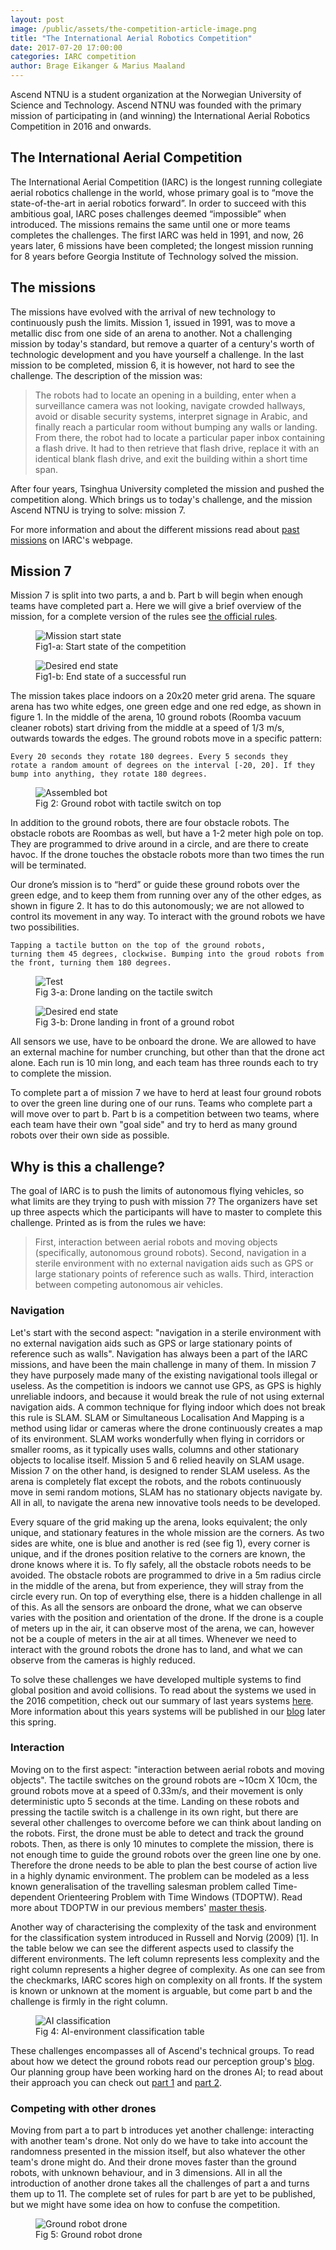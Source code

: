 ```yaml
---
layout: post
image: /public/assets/the-competition-article-image.png
title: "The International Aerial Robotics Competition"
date: 2017-07-20 17:00:00
categories: IARC competition
author: Brage Eikanger & Marius Maaland
---
```

Ascend NTNU is a student organization at the Norwegian University of Science and Technology. Ascend NTNU was founded with the primary mission of participating in (and winning) the International Aerial Robotics Competition in 2016 and onwards.

## The International Aerial Competition
The International Aerial Competition (IARC) is the longest running collegiate aerial robotics challenge in the world, whose primary goal is to “move the state-of-the-art in aerial robotics forward”. In order to succeed with this ambitious goal, IARC poses challenges deemed “impossible” when introduced. The missions remains the same until one or more teams completes the challenges. The first IARC was held in 1991, and now, 26 years later, 6 missions have been completed; the longest mission running for 8 years before Georgia Institute of Technology solved the mission.

## The missions
The missions have evolved with the arrival of new technology to continuously push the limits. Mission 1, issued in 1991, was to move a metallic disc from one side of an arena to another. Not a challenging mission by today's standard, but remove a quarter of a century's worth of technologic development and you have yourself a challenge. In the last mission to be completed, mission 6, it is however, not hard to see the challenge. The description of the mission was:

> The robots had to locate an opening in a building, enter when a surveillance camera was not looking, navigate crowded hallways, avoid or disable security systems, interpret signage in Arabic, and finally reach a particular room without bumping any walls or landing. From there, the robot had to locate a particular paper inbox containing a flash drive. It had to then retrieve that flash drive, replace it with an identical blank flash drive, and exit the building within a short time span.

After four years, Tsinghua University completed the mission and pushed the competition along. Which brings us to today's challenge, and the mission Ascend NTNU is trying to solve: mission 7.

For more information and about the different missions read about [past missions](http://www.aerialroboticscompetition.org/pastmissions.php) on IARC's webpage.

## Mission 7

Mission 7 is split into two parts, a and b. Part b will begin when enough teams have completed part a. Here we will give a brief overview of the mission, for a complete version of the rules see [the official rules](http://www.aerialroboticscompetition.org/rules.php).
<div class="split-img-container">
  <figure class="split-img">
    <img class="img-responsive" alt="Mission start state" src="/public/assets/start-state.png" />
    <figcaption class="text-center">Fig1-a: Start state of the competition</figcaption>
  </figure>
  <figure class="split-img">
    <img class="img-responsive" alt="Desired end state" src="/public/assets/end-state.png" />
    <figcaption class="text-center">Fig1-b: End state of a successful run</figcaption>
  </figure>
</div>

The mission takes place indoors on a 20x20 meter grid arena. The square arena has two white edges, one green edge and one red edge, as shown in figure 1. In the middle of the arena, 10 ground robots (Roomba vacuum cleaner robots) start driving from the middle at a speed of 1/3 m/s, outwards towards the edges. The ground robots move in a specific pattern:

<code>Every 20 seconds they rotate 180 degrees. 
  Every 5 seconds they rotate a random amount of degrees on the interval [-20, 20]. 
  If they bump into anything, they rotate 180 degrees.
</code>

<span class="img-float-right"></span>
<figure>
  <img class="img-responsive" alt="Assembled bot" src="/public/assets/assembled_bot_700px.png" />
  <figcaption class="text-center">Fig 2: Ground robot with tactile switch on top</figcaption>
</figure>

In addition to the ground robots, there are four obstacle robots. The obstacle robots are Roombas as well, but have a 1-2 meter high pole on top. They are programmed to drive around in a circle, and are there to create havoc. If the drone touches the obstacle robots more than two times the run will be terminated.

Our drone’s mission is to “herd” or guide these ground robots over the green edge, and to keep them from running over any of the other edges, as shown in figure 2. It has to do this autonomously; we are not allowed to control its movement in any way. To interact with the ground robots we have two possibilities.

<code>Tapping a tactile button on the top of the ground robots, turning them 45 degrees, clockwise. 
  Bumping into the groud robots from the front, turning them 180 degrees.
</code>

<div class="split-img-container">
  <figure class="split-img">
    <img class="img-responsive" alt="Test" src="/public/assets/test.png" />
    <figcaption class="text-center">Fig 3-a: Drone landing on the tactile switch</figcaption>
  </figure>
  <figure class="split-img">
    <img class="img-responsive" alt="Desired end state" src="/public/assets/180-degree-turn-cartoon.png" />
    <figcaption class="text-center">Fig 3-b: Drone landing in front of a ground robot</figcaption>
  </figure>
</div>

All sensors we use, have to be onboard the drone. We are allowed to have an external machine for number crunching, but other than that the drone act alone. Each run is 10 min long, and each team has three rounds each to try to complete the mission.

To complete part a of mission 7 we have to herd at least four ground robots to over the green line during one of our runs. Teams who complete part a will move over to part b. Part b is a competition between two teams, where each team have their own "goal side" and try to herd as many ground robots over their own side as possible.


## Why is this a challenge?

The goal of IARC is to push the limits of autonomous flying vehicles, so what limits are they trying to push with mission 7? The organizers have set up three aspects which the participants will have to master to complete this challenge. Printed as is from the rules we have:
> First, interaction between aerial robots and moving objects (specifically, autonomous ground robots). Second, navigation in a sterile environment with no external navigation aids such as GPS or large stationary points of reference such as walls. Third, interaction between competing autonomous air vehicles.

### Navigation
Let's start with the second aspect: "navigation in a sterile environment with no external navigation aids such as GPS or large stationary points of reference such as walls". Navigation has always been a part of the IARC missions, and have been the main challenge in many of them. In mission 7 they have purposely made many of the existing navigational tools illegal or useless. As the competition is indoors we cannot use GPS, as GPS is highly unreliable indoors, and because it would break the rule of not using external navigation aids. A common technique for flying indoor which does not break this rule is SLAM. SLAM or Simultaneous Localisation And Mapping is a method using lidar or cameras where the drone continuously creates a map of its environment. SLAM works wonderfully when flying in corridors or smaller rooms, as it typically uses walls, columns and other stationary objects to localise itself. Mission 5 and 6 relied heavily on SLAM usage. Mission 7 on the other hand, is designed to render SLAM useless. As the arena is completely flat except the robots, and the robots continuously move in semi random motions, SLAM has no stationary objects navigate by. All in all, to navigate the arena new innovative tools needs to be developed.


Every square of the grid making up the arena, looks equivalent; the only unique, and stationary features in the whole mission are the corners. As two sides are white, one is blue and another is red (see fig 1), every corner is unique, and if the drones position relative to the corners are known, the drone knows where it is. To fly safely, all the obstacle robots needs to be avoided. The obstacle robots are programmed to drive in a 5m radius circle in the middle of the arena, but from experience, they will stray from the circle every run. On top of everything else, there is a hidden challenge in all of this. As all the sensors are onboard the drone, what we can observe varies with the position and orientation of the drone. If the drone is a couple of meters up in the air, it can observe most of the arena, we can, however not be a couple of meters in the air at all times. Whenever we need to interact with the ground robots the drone has to land, and what we can observe from the cameras is highly reduced.

To solve these challenges we have developed multiple systems to find global position and avoid collisions. To read about the systems we used in the 2016 competition, check out our summary of last years systems [here](https://ascendntnu.no/publications/iarc16/). More information about this years systems will be published in our [blog](https://ascendntnu.no/blog) later this spring.

### Interaction
Moving on to the first aspect: "interaction between aerial robots and moving objects". The tactile switches on the ground robots are ~10cm X 10cm, the ground robots move at a speed of 0.33m/s, and their movement is only deterministic upto 5 seconds at the time. Landing on these robots and pressing the tactile switch is a challenge in its own right, but there are several other challenges to overcome before we can think about landing on the robots. First, the drone must be able to detect and track the ground robots. Then, as there is only 10 minutes to complete the mission, there is not enough time to guide the ground robots over the green line one by one. Therefore the drone needs to be able to plan the best course of action live in a highly dynamic environment. The problem can be modeled as a less known generalisation of the travelling salesman problem called Time-dependent Orienteering Problem with Time Windows (TDOPTW). Read more about TDOPTW in our previous members' <a href="https://brage.bibsys.no/xmlui/handle/11250/2407635">master thesis</a>.

Another way of characterising the complexity of the task and environment for the classification system introduced in Russell and Norvig (2009) [1]. In the table below we can see the different aspects used to classify the different environments. The left column represents less complexity and the right column represents a higher degree of complexity. As one can see from the checkmarks, IARC scores high on complexity on all fronts. If the system is known or unknown at the moment is arguable, but come part b and the challenge is firmly in the right column.
<figure>
  <img className="img-responsive" alt="AI classification" src="/public/assets/AI_classification.png" />
  <figcaption className="text-center">Fig 4: AI-environment classification table</figcaption>
</figure>

These challenges encompasses all of Ascend's technical groups. To read about how we detect the ground robots read our perception group's [blog](https://ascendntnu.no/blog/2017-03-10-perception-update). Our planning group have been working hard on the drones AI; to read about their approach you can check out [part 1](https://ascendntnu.no/blog/2017-02-14-planning-update) and [part 2](https://ascendntnu.no/blog/2017-02-20-planning-update).

### Competing with other drones
Moving from part a to part b introduces yet another challenge: interacting with another team's drone. Not only do we have to take into account the randomness presented in the mission itself, but also whatever the other team's drone might do. And their drone moves faster than the ground robots, with unknown behaviour, and in 3 dimensions. All in all the introduction of another drone takes all the challenges of part a and turns them up to 11. The complete set of rules for part b are yet to be published, but we might have some idea on how to confuse the competition.
<figure>
  <img className="img-responsive" alt="Ground robot drone" src="/public/assets/ground_robot_drone.jpg" />
  <figcaption className="text-center">Fig 5: Ground robot drone</figcaption>
</figure>
